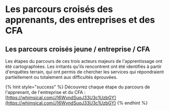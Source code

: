 # Les parcours croisés des apprenants, des entreprises et des CFA

## Les parcours croisés jeune / entreprise / CFA

Les étapes du parcours de ces trois acteurs majeurs de l'apprentissage ont été cartographiées. Les irritants qu'ils rencontrent ont été identifiés à partir d'enquêtes terrain, qui ont permis de chercher les services qui répondraient partiellement ou totalement aux difficultés éprouvées.

{% hint style="success" %}
Découvrez chaque étape du parcours de l'apprenant, de l'entreprise et du CFA :  [https://whimsical.com/J16WvndSuqJ33U3c1UzbGY](https://whimsical.com/J16WvndSuqJ33U3c1UzbGY)
{% endhint %}
